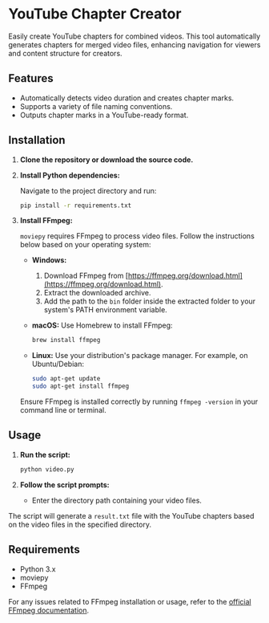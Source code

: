 # YouTube Chapter Creator

Easily create YouTube chapters for combined videos. This tool automatically generates chapters for merged video files, enhancing navigation for viewers and content structure for creators.

## Features

- Automatically detects video duration and creates chapter marks.
- Supports a variety of file naming conventions.
- Outputs chapter marks in a YouTube-ready format.

## Installation

1. **Clone the repository or download the source code.**

2. **Install Python dependencies:**

   Navigate to the project directory and run:
   ```bash
   pip install -r requirements.txt
   ```

3. **Install FFmpeg:**

   `moviepy` requires FFmpeg to process video files. Follow the instructions below based on your operating system:

   - **Windows:**
     1. Download FFmpeg from [https://ffmpeg.org/download.html](https://ffmpeg.org/download.html).
     2. Extract the downloaded archive.
     3. Add the path to the `bin` folder inside the extracted folder to your system's PATH environment variable.

   - **macOS:**
     Use Homebrew to install FFmpeg:
     ```bash
     brew install ffmpeg
     ```

   - **Linux:**
     Use your distribution's package manager. For example, on Ubuntu/Debian:
     ```bash
     sudo apt-get update
     sudo apt-get install ffmpeg
     ```

   Ensure FFmpeg is installed correctly by running `ffmpeg -version` in your command line or terminal.

## Usage

1. **Run the script:**
   ```bash
   python video.py
   ```

3. **Follow the script prompts:**
   - Enter the directory path containing your video files.


The script will generate a `result.txt` file with the YouTube chapters based on the video files in the specified directory.

## Requirements

- Python 3.x
- moviepy
- FFmpeg

For any issues related to FFmpeg installation or usage, refer to the [official FFmpeg documentation](https://ffmpeg.org/documentation.html).
